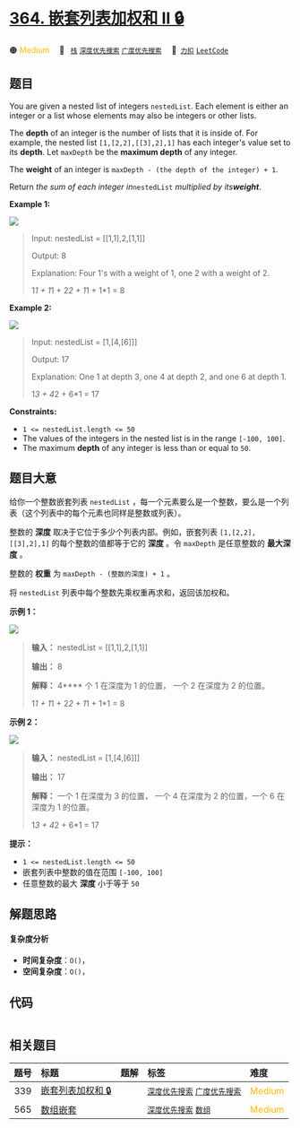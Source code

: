 # [364. 嵌套列表加权和 II 🔒](https://2xiao.github.io/leetcode-js/problem/0364.html)

🟠 <font color=#ffb800>Medium</font>&emsp; 🔖&ensp; [`栈`](/tag/stack.md) [`深度优先搜索`](/tag/depth-first-search.md) [`广度优先搜索`](/tag/breadth-first-search.md)&emsp; 🔗&ensp;[`力扣`](https://leetcode.cn/problems/nested-list-weight-sum-ii) [`LeetCode`](https://leetcode.com/problems/nested-list-weight-sum-ii)

## 题目

You are given a nested list of integers `nestedList`. Each element is either
an integer or a list whose elements may also be integers or other lists.

The **depth** of an integer is the number of lists that it is inside of. For
example, the nested list `[1,[2,2],[[3],2],1]` has each integer's value set to
its **depth**. Let `maxDepth` be the **maximum depth** of any integer.

The **weight** of an integer is `maxDepth - (the depth of the integer) + 1`.

Return _the sum of each integer in_`nestedList` _multiplied by its**weight**_.



**Example 1:**

![](https://fastly.jsdelivr.net/gh/doocs/leetcode@main/solution/0300-0399/0364.Nested%20List%20Weight%20Sum%20II/images/nestedlistweightsumiiex1.png)

> Input: nestedList = [[1,1],2,[1,1]]
> 
> Output: 8
> 
> Explanation: Four 1's with a weight of 1, one 2 with a weight of 2.
> 
> 1*1 + 1*1 + 2*2 + 1*1 + 1*1 = 8

**Example 2:**

![](https://fastly.jsdelivr.net/gh/doocs/leetcode@main/solution/0300-0399/0364.Nested%20List%20Weight%20Sum%20II/images/nestedlistweightsumiiex2.png)

> Input: nestedList = [1,[4,[6]]]
> 
> Output: 17
> 
> Explanation: One 1 at depth 3, one 4 at depth 2, and one 6 at depth 1.
> 
> 1*3 + 4*2 + 6*1 = 17

**Constraints:**

  * `1 <= nestedList.length <= 50`
  * The values of the integers in the nested list is in the range `[-100, 100]`.
  * The maximum **depth** of any integer is less than or equal to `50`.


## 题目大意

给你一个整数嵌套列表 `nestedList` ，每一个元素要么是一个整数，要么是一个列表（这个列表中的每个元素也同样是整数或列表）。

整数的 **深度** 取决于它位于多少个列表内部。例如，嵌套列表 `[1,[2,2],[[3],2],1]` 的每个整数的值都等于它的 **深度** 。令
`maxDepth` 是任意整数的 **最大深度** 。

整数的 **权重** 为 `maxDepth - (整数的深度) + 1` 。

将 `nestedList` 列表中每个整数先乘权重再求和，返回该加权和。



**示例 1：**

![](https://fastly.jsdelivr.net/gh/doocs/leetcode@main/solution/0300-0399/0364.Nested%20List%20Weight%20Sum%20II/images/nestedlistweightsumiiex1.png)

> 
> 
> 
> 
> 
> **输入：** nestedList = [[1,1],2,[1,1]]
> 
> **输出：** 8
> 
> **解释：** 4**** 个 1 在深度为 1 的位置， 一个 2 在深度为 2 的位置。
> 
> 1*1 + 1*1 + 2*2 + 1*1 + 1*1 = 8
> 
> 

**示例 2：**

![](https://fastly.jsdelivr.net/gh/doocs/leetcode@main/solution/0300-0399/0364.Nested%20List%20Weight%20Sum%20II/images/nestedlistweightsumiiex2.png)

> 
> 
> 
> 
> 
> **输入：** nestedList = [1,[4,[6]]]
> 
> **输出：** 17
> 
> **解释：** 一个 1 在深度为 3 的位置， 一个 4 在深度为 2 的位置，一个 6 在深度为 1 的位置。 
> 
> 1*3 + 4*2 + 6*1 = 17
> 
> 



**提示：**

  * `1 <= nestedList.length <= 50`
  * 嵌套列表中整数的值在范围 `[-100, 100]`
  * 任意整数的最大 **深度** 小于等于 `50`


## 解题思路

#### 复杂度分析

- **时间复杂度**：`O()`，
- **空间复杂度**：`O()`，

## 代码

```javascript

```

## 相关题目

<!-- prettier-ignore -->
| 题号 | 标题 | 题解 | 标签 | 难度 |
| :------: | :------ | :------: | :------ | :------ |
| 339 | [嵌套列表加权和 🔒](https://leetcode.com/problems/nested-list-weight-sum) |  |  [`深度优先搜索`](/tag/depth-first-search.md) [`广度优先搜索`](/tag/breadth-first-search.md) | <font color=#ffb800>Medium</font> |
| 565 | [数组嵌套](https://leetcode.com/problems/array-nesting) |  |  [`深度优先搜索`](/tag/depth-first-search.md) [`数组`](/tag/array.md) | <font color=#ffb800>Medium</font> |